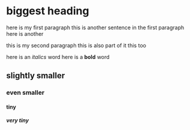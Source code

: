 # biggest heading
here is my first paragraph
this is another sentence in the first paragraph
here is another

this is my second paragraph
this is also part of it
this too

here is an *italics* word
here is a **bold** word
## slightly smaller
### even smaller
#### tiny
##### very tiny
